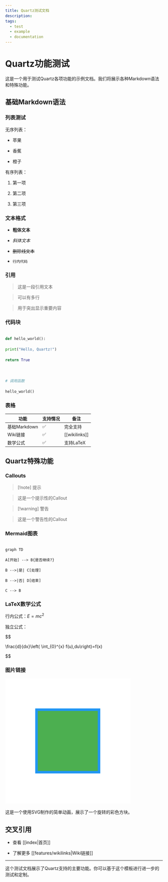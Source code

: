 ```yaml
---
title: Quartz测试文档
description: 
tags:
  - test
  - example
  - documentation
---
```



  

# Quartz功能测试

  

这是一个用于测试Quartz各项功能的示例文档。我们将展示各种Markdown语法和特殊功能。

  

## 基础Markdown语法

  

### 列表测试

  

无序列表：

- 苹果

- 香蕉

- 橙子

  

有序列表：

1. 第一项

2. 第二项

3. 第三项

  

### 文本格式

  

- **粗体文本**

- *斜体文本*

- ~~删除线文本~~

- `行内代码`

  

### 引用

  

> 这是一段引用文本

> 可以有多行

> 用于突出显示重要内容

  

### 代码块

  

```python

def hello_world():

print("Hello, Quartz!")

return True

  

# 调用函数

hello_world()

```

  

### 表格



| 功能 | 支持情况 | 备注 | 
|------|----------|------|
| 基础Markdown | ✅ | 完全支持 |
| Wiki链接 | ✅ | [[wikilinks]] |
| 数学公式 | ✅ | 支持LaTeX |

  

## Quartz特殊功能

  

### Callouts

  

> [!note] 提示

> 这是一个提示性的Callout

  

> [!warning] 警告

> 这是一个警告性的Callout

  

### Mermaid图表

  

```mermaid

graph TD

A[开始] --> B{是否继续?}

B -->|是| C[处理]

B -->|否| D[结束]

C --> B

```

  

### LaTeX数学公式

  

行内公式：$E = mc^2$

  

独立公式：

$$

\frac{d}{dx}\left( \int_{0}^{x} f(u)\,du\right)=f(x)

$$

  

### 图片链接

  

![动态SVG演示](./assets/demo.svg)

  

这是一个使用SVG制作的简单动画，展示了一个旋转的彩色方块。

  

## 交叉引用

  

- 查看 [[index|首页]]

- 了解更多 [[features/wikilinks|Wiki链接]]

  

---

  

这个测试文档展示了Quartz支持的主要功能。你可以基于这个模板进行进一步的测试和定制。